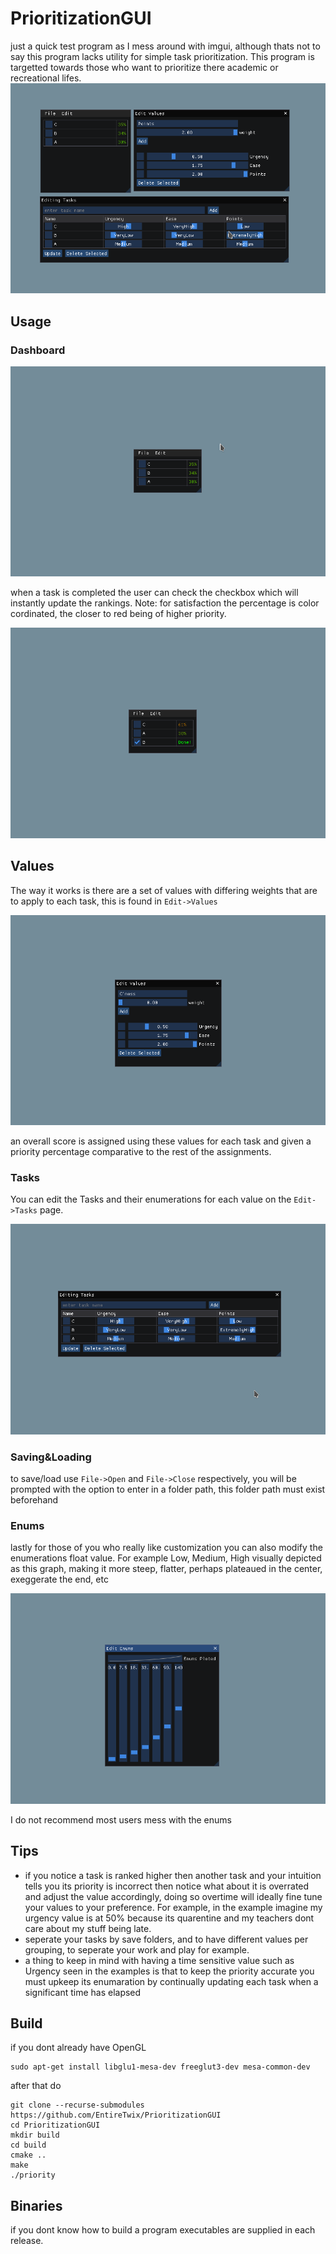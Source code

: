 # PrioritizationGUI

just a quick test program as I mess around with imgui, although thats not to say this program lacks utility for simple task prioritization.
This program is targetted towards those who want to prioritize there academic or recreational lifes.
![full example](https://github.com/EntireTwix/PrioritizationGUI/blob/main/primary_image.png)

## Usage

### Dashboard

![image of dashboard](https://github.com/EntireTwix/PrioritizationGUI/blob/main/dashboard.png)

when a task is completed the user can check the checkbox which will instantly update the rankings.
Note: for satisfaction the percentage is color cordinated, the closer to red being of higher priority.

![image of multiple done dashboard](https://github.com/EntireTwix/PrioritizationGUI/blob/main/dashboard_partial.png)

## Values

The way it works is there are a set of values with differing weights that are to apply to each task, this is found in `Edit->Values`

![image of edit values](https://github.com/EntireTwix/PrioritizationGUI/blob/main/editing_values.png)

an overall score is assigned using these values for each task and given a priority percentage comparative to the rest of
the assignments.

### Tasks

You can edit the Tasks and their enumerations for each value on the `Edit->Tasks` page.

![image of edit tasks](https://github.com/EntireTwix/PrioritizationGUI/blob/main/editing_task.png)

### Saving&Loading

to save/load use `File->Open` and `File->Close` respectively, you will be prompted with the option to enter in a folder path, this folder path must exist beforehand

### Enums

lastly for those of you who really like customization you can also modify the enumerations float value.
For example Low, Medium, High
visually depicted as this graph, making it more steep, flatter, perhaps plateaued in the center, exeggerate the end, etc

![image of plot](https://github.com/EntireTwix/PrioritizationGUI/blob/main/editing_enums.png)

I do not recommend most users mess with the enums

## Tips

- if you notice a task is ranked higher then another task and your intuition tells you its priority is incorrect then notice what about it is overrated and adjust the value accordingly, doing so overtime will ideally fine tune your values to your preference. For example, in the example imagine my urgency value is at 50% because its quarentine and my teachers dont care about my stuff being late.
- seperate your tasks by save folders, and to have different values per grouping, to seperate your work and play for example.
- a thing to keep in mind with having a time sensitive value such as Urgency seen in the examples is that to keep the priority accurate you must upkeep its enumaration by continually updating each task when a significant time has elapsed

## Build

if you dont already have OpenGL

```
sudo apt-get install libglu1-mesa-dev freeglut3-dev mesa-common-dev
```

after that do

```
git clone --recurse-submodules https://github.com/EntireTwix/PrioritizationGUI
cd PrioritizationGUI
mkdir build
cd build
cmake ..
make
./priority
```

## Binaries

if you dont know how to build a program executables are supplied in each release.

